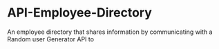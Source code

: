 # API-Employee-Directory
An employee directory that shares information by communicating with a Random user Generator API to